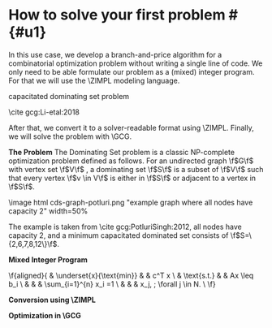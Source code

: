 # How to solve your first problem # {#u1}
In this use case, we develop a branch-and-price algorithm for a combinatorial optimization problem
without writing a single line of code. We only need to be able formulate our problem as a (mixed)
integer program. For that we will use the \ZIMPL modeling language.

 capacitated dominating set problem

\cite gcg:Li-etal:2018

After that, we convert it to a solver-readable format using \ZIMPL.
Finally, we will solve the problem with \GCG. 

**The Problem**
The Dominating Set problem is a classic NP-complete optimization problem defined as follows. For an
undirected graph \f$G\f$ with vertex set \f$V\f$ , a dominating set \f$S\f$ is a subset of \f$V\f$ such that every vertex \f$v \in V\f$ is
either in \f$S\f$ or adjacent to a vertex in \f$S\f$.



\image html cds-graph-potluri.png "example graph where all nodes have capacity 2" width=50%


The example is taken from \cite gcg:PotluriSingh:2012,  all nodes have capacity 2, and a minimum capacitated dominated set consists of \f$S=\{2,6,7,8,12\}\f$.

**Mixed Integer Program**

\f{aligned}{
  & \underset{x}{\text{min}}
  & & c^T x \\
  & \text{s.t.} & &  Ax \leq b_i \\
  & & &  \sum_{i=1}^{n} x_i =1 \\
  & & &  x_j, \; \forall j \in N. \\
  \f}

**Conversion using \ZIMPL**

**Optimization in \GCG**
